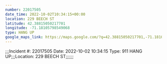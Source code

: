 ```yaml
---
number: 22017505
date_time: 2022-10-02T10:34:15+00:00
location: 229 BEECH ST
latitude: 42.38815050217701
longitude: -71.18105798549068
type: HANG UP
google_maps_link: https://maps.google.com/?q=42.38815050217701,-71.18105798549068
---
```


;;;Incident #: 22017505  Date: 2022-10-02 10:34:15   Type: 911 HANG UP;;;Location: 229 BEECH ST;;;;;;
